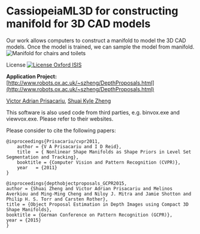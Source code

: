 # CassiopeiaML3D for constructing manifold for 3D CAD models
Our work allows computers to construct a manifold to model the 3D CAD models. Once the model is trained, we can sample the model from manifold.
![Manifold for chairs and toilets](http://www.robots.ox.ac.uk/~szheng/gcpr2015/gplvm_all_toilet_chair.jpg)

License
[![License Oxford ISIS](http://innovation.ox.ac.uk/wp-content/uploads/2014/08/home-isis-tech-transfer.jpg)](https://github.com/bittnt/GPLVM4manifold3D/blob/master/LICENSE)

<b>Application Project:</b> [http://www.robots.ox.ac.uk/~szheng/DepthProposals.html](http://www.robots.ox.ac.uk/~szheng/DepthProposals.html)

[Victor Adrian Prisacariu](http://www.robots.ox.ac.uk/~victor/),
[Shuai Kyle Zheng](http://www.robots.ox.ac.uk/~szheng/)


This software is also used code from third parties, e.g. binvox.exe and viewvox.exe. Please refer to their websites.

Please consider to cite the following papers:
```
@inproceedings{Prisacariu/cvpr2011,
    author = {V A Prisacariu and I D Reid},
    title  = { Nonlinear Shape Manifolds as Shape Priors in Level Set Segmentation and Tracking},
    booktitle = {Computer Vision and Pattern Recognition (CVPR)},
    year   = {2011}
}
```
```
@inproceedings{depthobjectproposals_GCPR2015, 
author = {Shuai Zheng and Victor Adrian Prisacariu and Melinos Averkiou and Ming-Ming Cheng and Niloy J. Mitra and Jamie Shotton and Philip H. S. Torr and Carsten Rother}, 
title = {Object Proposal Estimation in Depth Images using Compact 3D Shape Manifolds}, 
booktitle = {German Conference on Pattern Recognition (GCPR)},
year = {2015} 
}
```
